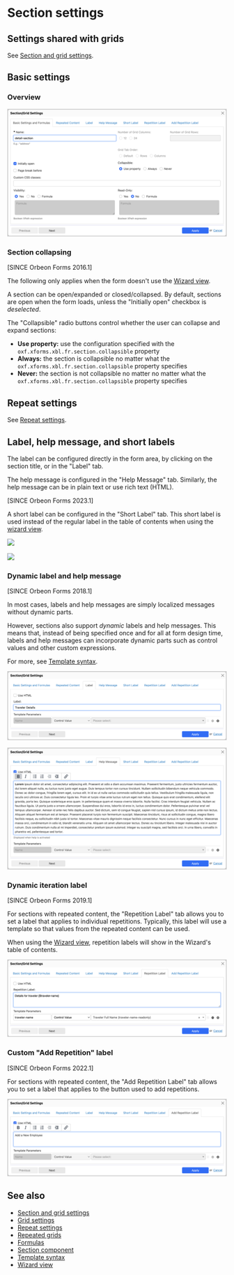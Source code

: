# Section settings

## Settings shared with grids

See [Section and grid settings](container-settings.md).

## Basic settings

### Overview

![](images/section-settings.png)

### Section collapsing

[SINCE Orbeon Forms 2016.1]

The following only applies when the form doesn't use the [Wizard view](/form-runner/feature/wizard-view.md).

A section can be open/expanded or closed/collapsed. By default, sections are open when the form loads, unless the "Initially open" checkbox is *deselected*.

The "Collapsible" radio buttons control whether the user can collapse and expand sections:

- __Use property:__ use  the configuration specified with the `oxf.xforms.xbl.fr.section.collapsible` property
- __Always:__ the section is collapsible no matter what the `oxf.xforms.xbl.fr.section.collapsible` property specifies
- __Never:__ the section is not collapsible no matter no matter what the `oxf.xforms.xbl.fr.section.collapsible` property specifies

## Repeat settings

See [Repeat settings](repeat-settings.md).

## Label, help message, and short labels

The label can be configured directly in the form area, by clicking on the section title, or in the "Label" tab.

The help message is configured in the "Help Message" tab. Similarly, the help message can be in plain text or use rich text (HTML). 

[SINCE Orbeon Forms 2023.1]

A short label can be configured in the "Short Label" tab. This short label is used instead of the regular label in the table of contents when using the [wizard view](/form-runner/feature/wizard-view.md).

![](section-settings-short-label-1.png)

![](section-settings-short-label-2.png)

### Dynamic label and help message

[SINCE Orbeon Forms 2018.1]

In most cases, labels and help messages are simply localized messages without dynamic parts.

However, sections also support *dynamic* labels and help messages. This means that, instead of being specified once and for all at form design time, labels and help messages can incorporate dynamic parts such as control values and other custom expressions.

For more, see [Template syntax](template-syntax.md).

![](images/section-settings-label.png)

![](images/section-settings-help.png)

### Dynamic iteration label

[SINCE Orbeon Forms 2019.1]

For sections with repeated content, the "Repetition Label" tab allows you to set a label that applies to individual repetitions. Typically, this label will use a template so that values from the repeated content can be used.

When using the [Wizard view](/form-runner/feature/wizard-view.md), repetition labels will show in the Wizard's table of contents.

![](images/section-settings-repetition-label.png)

### Custom "Add Repetition" label

[SINCE Orbeon Forms 2022.1]

For sections with repeated content, the "Add Repetition Label" tab allows you to set a label that applies to the button used to add repetitions.

![](images/section-settings-add-repetition-label.png)

## See also

- [Section and grid settings](container-settings.md)
- [Grid settings](grid-settings.md)
- [Repeat settings](repeat-settings.md)
- [Repeated grids](repeated-grids.md)
- [Formulas](formulas.md)
- [Section component](/form-runner/component/section.md)
- [Template syntax](template-syntax.md)
- [Wizard view](/form-runner/feature/wizard-view.md)
